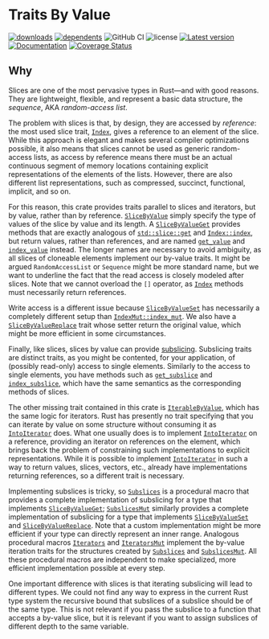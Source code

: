 # Traits By Value

[![downloads](https://img.shields.io/crates/d/value-traits)](https://crates.io/crates/value-traits)
[![dependents](https://img.shields.io/librariesio/dependents/cargo/value-traits)](https://crates.io/crates/value-traits/reverse_dependencies)
![GitHub CI](https://github.com/vigna/value-traits-rs/actions/workflows/rust.yml/badge.svg)
![license](https://img.shields.io/crates/l/value-traits)
[![Latest version](https://img.shields.io/crates/v/value-traits.svg)](https://crates.io/crates/value-traits)
[![Documentation](https://docs.rs/value-traits/badge.svg)](https://docs.rs/value-traits)
[![Coverage Status](https://coveralls.io/repos/github/vigna/value-traits-rs/badge.svg?branch=main)](https://coveralls.io/github/vigna/value-traits-rs?branch=main)

## Why

Slices are one of the most pervasive types in Rust—and with good reasons. They
are lightweight, flexible, and represent a basic data structure, the _sequence_,
AKA _random-access list_.

The problem with slices is that, by design, they are accessed by _reference_:
the most used slice trait, [`Index`], gives a reference to an element of the
slice. While this approach is elegant and makes several compiler optimizations
possible, it also means that slices cannot be used as generic random-access
lists, as access by reference means there must be an actual continuous segment
of memory locations containing explicit representations
of the elements of the lists. However, there are also different list
representations, such as compressed, succinct, functional, implicit, and so on.

For this reason, this crate provides traits parallel to slices and iterators,
but by value, rather than by reference. [`SliceByValue`] simply specify the type
of values of the slice by value and its length. A [`SliceByValueGet`] provides
methods that are exactly analogous of [`std::slice::get`] and [`Index::index`],
but return values, rather than references, and are named [`get_value`] and
[`index_value`] instead. The longer names are necessary to avoid ambiguity, as
all slices of cloneable elements implement our by-value traits. It might be argued
`RandomAccessList` or `Sequence` might be more standard name, but we want to
underline the fact that the read access is closely modeled after slices. Note
that we cannot overload the `[]` operator, as [`Index`] methods must necessarily
return references.

Write access is a different issue because [`SliceByValueSet`] has necessarily a
completely different setup than [`IndexMut::index_mut`]. We also have a
[`SliceByValueReplace`] trait whose setter return the original value, which
might be more efficient in some circumstances.

Finally, like slices, slices by value can provide [subslicing]. Subslicing
traits are distinct traits, as you might be contented, for your application, of
(possibly read-only) access to single elements. Similarly to the access to
single elements, you have methods such as [`get_subslice`] and
[`index_subslice`], which have the same semantics as the corresponding methods
of slices.

The other missing trait contained in this crate is [`IterableByValue`], which
has the same logic for iterators. Rust has presently no trait specifying
that you can iterate by value on some structure without consuming it
as [`IntoIterator`] does. What one usually does is to implement [`IntoIterator`]
on a reference, providing an iterator on references on the element, which
brings back the problem of constraining such implementations to explicit
representations. While it is possible to implement [`IntoIterator`] in such
a way to return values, slices, vectors, etc., already have implementations
returning references, so a different trait is necessary.

Implementing subslices is tricky, so [`Subslices`] is a procedural macro that
provides a complete implementation of subslicing for a type that implements
[`SliceByValueGet`]; [`SubslicesMut`] similarly provides a complete
implementation of subslicing for a type that implements [`SliceByValueSet`] and
[`SliceByValueReplace`]. Note that a custom implementation might be more
efficient if your type can directly represent an inner range. Analogous
procedural macros [`Iterators`] and  [`IteratorsMut`] implement the by-value
iteration traits for the structures created by [`Subslices`] and
[`SubslicesMut`]. All these procedural macros are independent to make
specialized, more efficient implementation possible at every step.

One important difference with slices is that iterating subslicing will lead
to different types. We could not find any way to express in the current Rust
type system the recursive bound that subslices of a subslice should be of
the same type. This is not relevant if you pass the subslice to a function
that accepts a by-value slice, but it is relevant if you want to assign
subslices of different depth to the same variable.

[`SliceByValue`]: <https://docs.rs/value_traits/latest/slices/trait.SliceByValue.html>
[`SliceByValueGet`]: <https://docs.rs/value_traits/latest/slices/trait.SliceByValueGet.html>
[`SliceByValueSet`]: <https://docs.rs/value_traits/latest/slices/trait.SliceByValueSet.html>
[`SliceByValueReplace`]: <https://docs.rs/value_traits/latest/slices/trait.SliceByValueReplace.html>
[subslicing]: <https://docs.rs/value_traits/latest/slices/trait.SliceByValueSubslice.html>
[`get_value`]: <https://docs.rs/value_traits/latest/slices/trait.SliceByValueGet.html#tymethod.get_value>
[`index_value`]: <https://docs.rs/value_traits/latest/slices/trait.SliceByValueGet.html#tymethod.index_value>
[`get_subslice`]: <https://docs.rs/value_traits/latest/slices/trait.SliceByValueSubslice.html#tymethod.get_subslice>
[`index_subslice`]: <https://docs.rs/value_traits/latest/slices/trait.SliceByValueSubslice.html#tymethod.index_subslice>
[`IterableByValue`]: <https://docs.rs/value_traits/latest/iter/trait.IterableByValue.html>
[`IntoIterator`]: <https://doc.rust-lang.org/std/iter/trait.IntoIterator.html>
[`std::slice::get`]: <https://doc.rust-lang.org/std/slice/trait.SliceIndex.html#tymethod.get>
[`Index::index`]: <https://doc.rust-lang.org/std/ops/trait.Index.html#tymethod.index>
[`Index`]: <https://doc.rust-lang.org/std/ops/trait.Index.html>
[`IndexMut::index_mut`]: <https://doc.rust-lang.org/std/ops/trait.Index.html#tymethod.index_mut>
[`Subslices`]: <https://docs.rs/value_traits_derive/latest/derive.Subslices.html>
[`SubslicesMut`]: <https://docs.rs/value_traits_derive/latest/derive.SubslicesMut.html>
[`Iterators`]: <https://docs.rs/value_traits_derive/latest/derive.Iterators.html>
[`IteratorsMut`]: <https://docs.rs/value_traits_derive/latest/derive.IteratorsMut.html>
